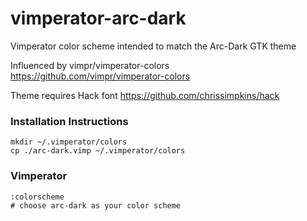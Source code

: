 # vimperator-arc-dark
Vimperator color scheme intended to match the Arc-Dark GTK theme

Influenced by vimpr/vimperator-colors https://github.com/vimpr/vimperator-colors

Theme requires Hack font https://github.com/chrissimpkins/hack

### Installation Instructions

    mkdir ~/.vimperator/colors
    cp ./arc-dark.vimp ~/.vimperator/colors

### Vimperator

    :colorscheme
    # choose arc-dark as your color scheme

